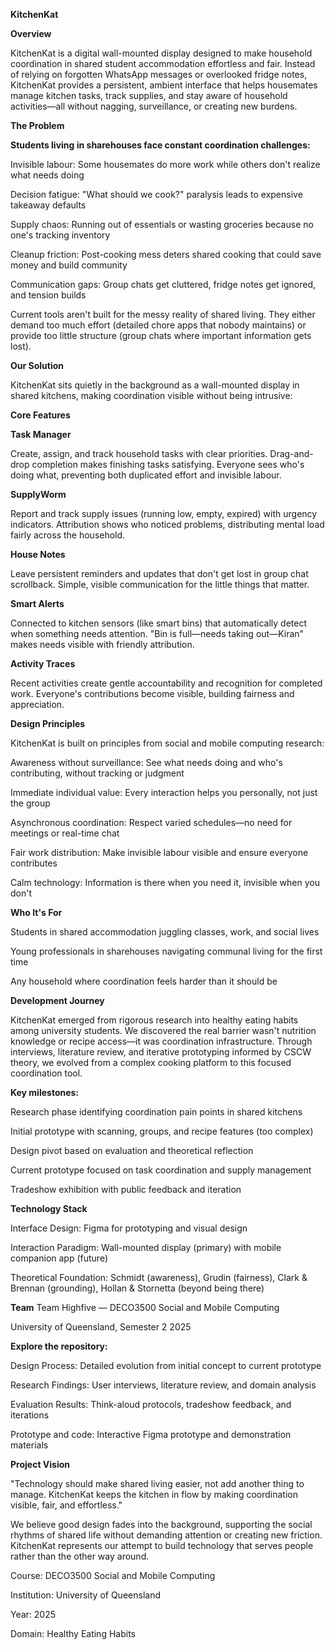 **KitchenKat**


**Overview**

KitchenKat is a digital wall-mounted display designed to make household coordination in shared student accommodation effortless and fair. Instead of relying on forgotten WhatsApp messages or overlooked fridge notes, KitchenKat provides a persistent, ambient interface that helps housemates manage kitchen tasks, track supplies, and stay aware of household activities—all without nagging, surveillance, or creating new burdens.

**The Problem**

**Students living in sharehouses face constant coordination challenges:**

Invisible labour: Some housemates do more work while others don't realize what needs doing

Decision fatigue: "What should we cook?" paralysis leads to expensive takeaway defaults

Supply chaos: Running out of essentials or wasting groceries because no one's tracking inventory

Cleanup friction: Post-cooking mess deters shared cooking that could save money and build community

Communication gaps: Group chats get cluttered, fridge notes get ignored, and tension builds

Current tools aren't built for the messy reality of shared living. They either demand too much effort (detailed chore apps that nobody maintains) or provide too little structure (group chats where important information gets lost).

**Our Solution**

KitchenKat sits quietly in the background as a wall-mounted display in shared kitchens, making coordination visible without being intrusive:

**Core Features**

**Task Manager**

Create, assign, and track household tasks with clear priorities. Drag-and-drop completion makes finishing tasks satisfying. Everyone sees who's doing what, preventing both duplicated effort and invisible labour.

**SupplyWorm**

Report and track supply issues (running low, empty, expired) with urgency indicators. Attribution shows who noticed problems, distributing mental load fairly across the household.

**House Notes**

Leave persistent reminders and updates that don't get lost in group chat scrollback. Simple, visible communication for the little things that matter.

**Smart Alerts**

Connected to kitchen sensors (like smart bins) that automatically detect when something needs attention. "Bin is full—needs taking out—Kiran" makes needs visible with friendly attribution.

**Activity Traces**

Recent activities create gentle accountability and recognition for completed work. Everyone's contributions become visible, building fairness and appreciation.

**Design Principles**

KitchenKat is built on principles from social and mobile computing research:

Awareness without surveillance: See what needs doing and who's contributing, without tracking or judgment

Immediate individual value: Every interaction helps you personally, not just the group

Asynchronous coordination: Respect varied schedules—no need for meetings or real-time chat

Fair work distribution: Make invisible labour visible and ensure everyone contributes

Calm technology: Information is there when you need it, invisible when you don't


**Who It's For**

Students in shared accommodation juggling classes, work, and social lives

Young professionals in sharehouses navigating communal living for the first time

Any household where coordination feels harder than it should be


**Development Journey**

KitchenKat emerged from rigorous research into healthy eating habits among university students. We discovered the real barrier wasn't nutrition knowledge or recipe access—it was coordination infrastructure. Through interviews, literature review, and iterative prototyping informed by CSCW theory, we evolved from a complex cooking platform to this focused coordination tool.

**Key milestones:**

Research phase identifying coordination pain points in shared kitchens

Initial prototype with scanning, groups, and recipe features (too complex)

Design pivot based on evaluation and theoretical reflection

Current prototype focused on task coordination and supply management

Tradeshow exhibition with public feedback and iteration


**Technology Stack**

Interface Design: Figma for prototyping and visual design

Interaction Paradigm: Wall-mounted display (primary) with mobile companion app (future)

Theoretical Foundation: Schmidt (awareness), Grudin (fairness), Clark & Brennan (grounding), Hollan & Stornetta (beyond being there)


**Team**
Team Highfive — DECO3500 Social and Mobile Computing

University of Queensland, Semester 2 2025

**Explore the repository:**

Design Process: Detailed evolution from initial concept to current prototype

Research Findings: User interviews, literature review, and domain analysis

Evaluation Results: Think-aloud protocols, tradeshow feedback, and iterations

Prototype and code: Interactive Figma prototype and demonstration materials



**Project Vision**

"Technology should make shared living easier, not add another thing to manage. KitchenKat keeps the kitchen in flow by making coordination visible, fair, and effortless."

We believe good design fades into the background, supporting the social rhythms of shared life without demanding attention or creating new friction. KitchenKat represents our attempt to build technology that serves people rather than the other way around.

Course: DECO3500 Social and Mobile Computing

Institution: University of Queensland

Year: 2025

Domain: Healthy Eating Habits 
